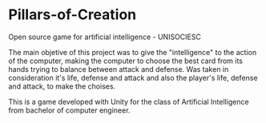 # Pillars-of-Creation
Open source game for artificial intelligence - UNISOCIESC


The main objetive of this project was to give the "intelligence" to the action of the computer, making the computer to choose the best card from its hands trying to balance between attack and defense.
Was taken in consideration it's life, defense and attack and also the player's life, defense and attack, to make the choises.

This is a game developed with Unity for the class of Artificial Intelligence from bachelor of computer engineer.
